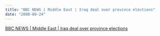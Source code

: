 ```yaml
---
title: "BBC NEWS | Middle East | Iraq deal over province elections"
date: "2008-09-24"
---
```


[BBC NEWS | Middle East | Iraq deal over province elections](http://news.bbc.co.uk/2/hi/middle_east/7633557.stm)
